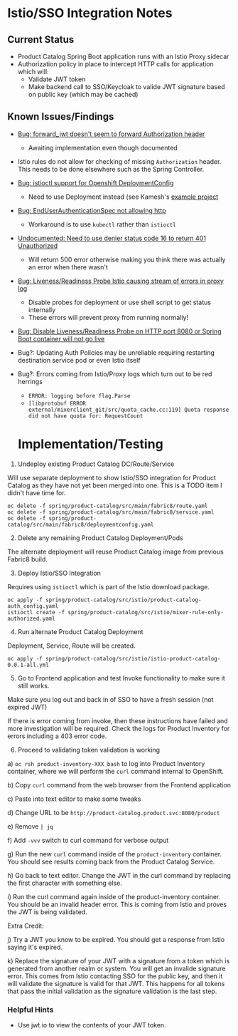 # Istio/SSO Integration Notes

## Current Status

* Product Catalog Spring Boot application runs with an Istio Proxy sidecar
* Authorization policy in place to intercept HTTP calls for application which will:
  * Validate JWT token
  * Make backend call to SSO/Keycloak to valide JWT signature based on public key (which may be cached)

## Known Issues/Findings

* [Bug: forward_jwt doesn't seem to forward Authorization header](https://github.com/istio/proxy/issues/986)
  * Awaiting implementation even though documented

* Istio rules do not allow for checking of missing `Authorization` header. This needs to be done elsewhere such as the Spring Controller.

* [Bug: istioctl support for Openshift DeploymentConfig](https://github.com/istio/issues/issues/29)
  * Need to use Deployment instead (see Kamesh's [example project](https://github.com/kameshsampath/istio-keycloak-demo/blob/98302468c0bb9cf4204b41cf2f04672c561eab05/cars-api/src/istio/cars-api-0.0.1-all.yml)

* [Bug: EndUserAuthenticationSpec not allowing http](https://github.com/istio/istio/issues/2668)
  * Workaround is to use `kubectl` rather than `istioctl` 

* [Undocumented: Need to use denier status code 16 to return 401 Unauthorized](https://github.com/googleapis/googleapis/blob/master/google/rpc/code.proto#L103)
  * Will return 500 error otherwise making you think there was actually an error when there wasn't

* [Bug: Liveness/Readiness Probe Istio causing stream of errors in proxy log](https://github.com/istio/istio/issues/2628)
  * Disable probes for deployment or use shell script to get status internally
  * These errors will prevent proxy from running normally!

* [Bug: Disable Liveness/Readiness Probe on HTTP port 8080 or Spring Boot container will not go live](https://github.com/kameshsampath/istio-keycloak-demo/issues/3)

* Bug?: Updating Auth Policies may be unreliable requiring restarting destination service pod or even Istio itself

* Bug?: Errors coming from Istio/Proxy logs which turn out to be red herrings
  * `ERROR: logging before flag.Parse`
  * `[libprotobuf ERROR external/mixerclient_git/src/quota_cache.cc:119] Quota response did not have quota for: RequestCount`


  # Implementation/Testing

1) Undeploy existing Product Catalog DC/Route/Service

Will use separate deployment to show Istio/SSO integration for Product Catalog as they have not yet been merged into one. This is a TODO item I didn't have time for.

```
oc delete -f spring/product-catalog/src/main/fabric8/route.yaml
oc delete -f spring/product-catalog/src/main/fabric8/service.yaml
oc delete -f spring/product-catalog/src/main/fabric8/deploymentconfig.yaml
```

2) Delete any remaining Product Catalog Deployment/Pods

The alternate deployment will reuse Product Catalog image from previous Fabric8 build.

3) Deploy Istio/SSO Integration

Requires using `istioctl` which is part of the Istio download package.

```
oc apply -f spring/product-catalog/src/istio/product-catalog-auth_config.yaml
istioctl create -f spring/product-catalog/src/istio/mixer-rule-only-authorized.yaml
```

4) Run alternate Product Catalog Deployment

Deployment, Service, Route will be created.

```
oc apply -f spring/product-catalog/src/istio/istio-product-catalog-0.0.1-all.yml
```

5) Go to Frontend application and test Invoke functionality to make sure it still works.

Make sure you log out and back in of SSO to have a fresh session (not expired JWT)

If there is error coming from invoke, then these instructions have failed and more investigation will be required. Check the logs for Product Inventory for errors including a 403 error code.

6) Proceed to validating token validation is working

a) `oc rsh product-inventory-XXX bash` to log into Product Inventory container, where we will perform the `curl` command internal to OpenShift.

b) Copy `curl` command from the web browser from the Frontend application

c) Paste into text editor to make some tweaks

d) Change URL to be `http://product-catalog.product.svc:8080/product`

e) Remove `| jq`

f) Add `-vvv` switch to curl command for verbose output

g) Run the new  `curl` command inside of the `product-inventory` container. You should see results coming back from the Product Catalog Service.

h) Go back to text editor. Change the JWT in the curl command by replacing the first character with something else.

i) Run the curl command again inside of the product-inventory container. You should be an invalid header error. This is coming from Istio and proves the JWT is being validated.

Extra Credit:

j) Try a JWT you know to be expired. You should get a response from Istio saying it's expired.

k) Replace the signature of your JWT with a signature from a token which is generated from another realm or system. You will get an invalide signature error. This comes from Istio contacting SSO for the public key, and then it will validate the signature is valid for that JWT. This happens for all tokens that pass the initial validation as the signature validation is the last step.

### Helpful Hints

* Use jwt.io to view the contents of your JWT token.
